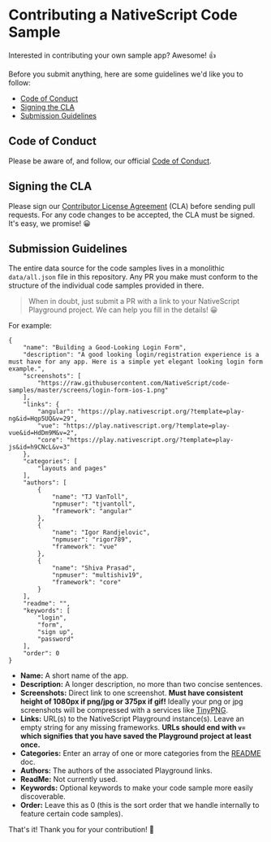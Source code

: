 # Contributing a NativeScript Code Sample

Interested in contributing your own sample app? Awesome! 👍

Before you submit anything, here are some guidelines we'd like you to follow:

 - [Code of Conduct](#coc)
 - [Signing the CLA](#cla)
 - [Submission Guidelines](#submit)

## <a name="coc"></a> Code of Conduct

Please be aware of, and follow, our official [Code of Conduct](https://github.com/NativeScript/codeofconduct).

## <a name="cla"></a> Signing the CLA

Please sign our [Contributor License Agreement](http://www.nativescript.org/cla) (CLA) before sending pull requests. For any code changes to be accepted, the CLA must be signed. It's easy, we promise! 😀

## <a name="submit"></a> Submission Guidelines

The entire data source for the code samples lives in a monolithic `data/all.json` file in this repository. Any PR you make must conform to the structure of the individual code samples provided in there.

> When in doubt, just submit a PR with a link to your NativeScript Playground project. We can help you fill in the details! 😀

For example:

	{
		"name": "Building a Good-Looking Login Form",
		"description": "A good looking login/registration experience is a must have for any app. Here is a simple yet elegant looking login form example.",
		"screenshots": [
			"https://raw.githubusercontent.com/NativeScript/code-samples/master/screens/login-form-ios-1.png"
		],
		"links": {
			"angular": "https://play.nativescript.org/?template=play-ng&id=Hqp5UQ&v=29",
			"vue": "https://play.nativescript.org/?template=play-vue&id=HdDm9M&v=2",
			"core": "https://play.nativescript.org/?template=play-js&id=h9CNcL&v=3"
		},
		"categories": [
			"layouts and pages"
		],
		"authors": [
			{
				"name": "TJ VanToll",
				"npmuser": "tjvantoll",
				"framework": "angular"
			},
			{
				"name": "Igor Randjelovic",
				"npmuser": "rigor789",
				"framework": "vue"
			},
			{
				"name": "Shiva Prasad",
				"npmuser": "multishiv19",
				"framework": "core"
			}
		],
		"readme": "",
		"keywords": [
			"login",
			"form",
			"sign up",
			"password"
		],
		"order": 0
	}

- **Name:** A short name of the app.
- **Description:** A longer description, no more than two concise sentences.
- **Screenshots:** Direct link to one screenshot. **Must have consistent height of 1080px if png/jpg or 375px if gif!** Ideally your png or jpg screenshots will be compressed with a services like [TinyPNG](https://tinypng.com/).
- **Links:** URL(s) to the NativeScript Playground instance(s). Leave an empty string for any missing frameworks. **URLs should end with `v=` which signifies that you have saved the Playground project at least once.**
- **Categories:** Enter an array of one or more categories from the [README](readme.md) doc.
- **Authors:** The authors of the associated Playground links.
- **ReadMe:** Not currently used.
- **Keywords:** Optional keywords to make your code sample more easily discoverable.
- **Order:** Leave this as 0 (this is the sort order that we handle internally to feature certain code samples).

That's it! Thank you for your contribution! 🤗